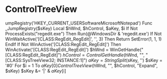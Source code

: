 # ControlTreeView
umpRegistry('HKEY_CURRENT_USERSoftwareMicrosoftNotepad')    Func _JumpRegistry($sKey)      Local $hWnd, $hControl, $aKey, $i      If Not ProcessExists("regedit.exe") Then          Run(@WindowsDir &amp; 'regedit.exe')          If Not WinWaitActive('[CLASS:RegEdit_RegEdit]', '', 3) Then Return SetError(1, 1, 1)      EndIf      If Not WinActive('[CLASS:RegEdit_RegEdit]') Then WinActivate('[CLASS:RegEdit_RegEdit]')        $hWnd = WinGetHandle("[CLASS:RegEdit_RegEdit]")      $hControl = ControlGetHandle($hWnd, "", "[CLASS:SysTreeView32; INSTANCE:1]")        $aKey = StringSplit($sKey, '')      $sKey = '#0'      For $i = 1 To $aKey[0]          ControlTreeView($hWnd, "", $hControl, "Expand", $sKey)          $sKey &amp;= '|' &amp; $aKey[$i]
